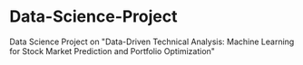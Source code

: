 # Data-Science-Project
Data Science Project on "Data-Driven Technical Analysis: Machine Learning for Stock Market Prediction and Portfolio Optimization"
